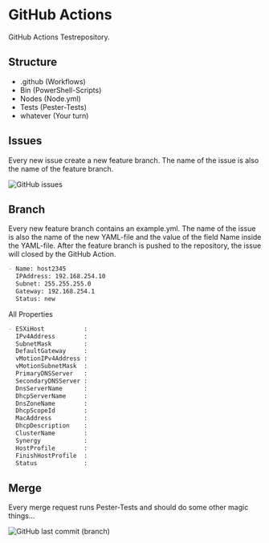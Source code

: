 # GitHub Actions

GitHub Actions Testrepository.

## Structure

- .github (Workflows)
- Bin (PowerShell-Scripts)
- Nodes (Node.yml)
- Tests (Pester-Tests)
- whatever (Your turn)

## Issues

Every new issue create a new feature branch. The name of the issue is also the name of the feature branch.

![GitHub issues](https://img.shields.io/github/issues-raw/tinuwalther/actionstest)

## Branch

Every new feature branch contains an example.yml. The name of the issue is also the name of the new YAML-file and the value of the field Name inside the YAML-file. After the feature branch is pushed to the repository, the issue will closed by the GitHub Action.

````markdown
- Name: host2345
  IPAddress: 192.168.254.10
  Subnet: 255.255.255.0
  Gateway: 192.168.254.1
  Status: new
 ````

All Properties

````markdown
- ESXiHost           : 
  IPv4Address        : 
  SubnetMask         : 
  DefaultGateway     : 
  vMotionIPv4Address : 
  vMotionSubnetMask  : 
  PrimaryDNSServer   : 
  SecondaryDNSServer : 
  DnsServerName      : 
  DhcpServerName     : 
  DnsZoneName        : 
  DhcpScopeId        : 
  MacAddress         : 
  DhcpDescription    : 
  ClusterName        : 
  Synergy            : 
  HostProfile        : 
  FinishHostProfile  : 
  Status             : 
 ````

## Merge

Every merge request runs Pester-Tests and should do some other magic things... 

![GitHub last commit (branch)](https://img.shields.io/github/last-commit/tinuwalther/actionstest/main)
